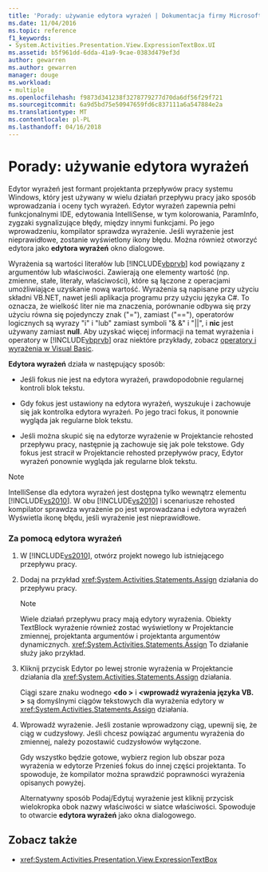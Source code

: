 ```yaml
---
title: 'Porady: używanie edytora wyrażeń | Dokumentacja firmy Microsoft'
ms.date: 11/04/2016
ms.topic: reference
f1_keywords:
- System.Activities.Presentation.View.ExpressionTextBox.UI
ms.assetid: b5f961dd-6dda-41a9-9cae-0383d479ef3d
author: gewarren
ms.author: gewarren
manager: douge
ms.workload:
- multiple
ms.openlocfilehash: f9873d341238f3278779277d70da6df56f29f721
ms.sourcegitcommit: 6a9d5bd75e50947659fd6c837111a6a547884e2a
ms.translationtype: MT
ms.contentlocale: pl-PL
ms.lasthandoff: 04/16/2018
---
```

# <a name="how-to-use-the-expression-editor"></a>Porady: używanie edytora wyrażeń
Edytor wyrażeń jest formant projektanta przepływów pracy systemu Windows, który jest używany w wielu działań przepływu pracy jako sposób wprowadzania i oceny tych wyrażeń. Edytor wyrażeń zapewnia pełni funkcjonalnymi IDE, edytowania IntelliSense, w tym kolorowania, ParamInfo, zygzaki sygnalizujące błędy, między innymi funkcjami. Po jego wprowadzeniu, kompilator sprawdza wyrażenie. Jeśli wyrażenie jest nieprawidłowe, zostanie wyświetlony ikony błędu. Można również otworzyć edytora jako **edytora wyrażeń** okno dialogowe.

 Wyrażenia są wartości literałów lub [!INCLUDE[vbprvb](../code-quality/includes/vbprvb_md.md)] kod powiązany z argumentów lub właściwości. Zawierają one elementy wartość (np. zmienne, stałe, literały, właściwości), które są łączone z operacjami umożliwiające uzyskanie nową wartość. Wyrażenia są napisane przy użyciu składni VB.NET, nawet jeśli aplikacja programu przy użyciu języka C#. To oznacza, że wielkość liter nie ma znaczenia, porównanie odbywa się przy użyciu równa się pojedynczy znak ("="), zamiast ("=="), operatorów logicznych są wyrazy "i" i "lub" zamiast symboli "& &" i "&#124;&#124;", i **nic**  jest używany zamiast **null**. Aby uzyskać więcej informacji na temat wyrażenia i operatory w [!INCLUDE[vbprvb](../code-quality/includes/vbprvb_md.md)] oraz niektóre przykłady, zobacz [operatory i wyrażenia w Visual Basic](http://go.microsoft.com/fwlink/?LinkId=186818).

 **Edytora wyrażeń** działa w następujący sposób:

-   Jeśli fokus nie jest na edytora wyrażeń, prawdopodobnie regularnej kontroli blok tekstu.

-   Gdy fokus jest ustawiony na edytora wyrażeń, wyszukuje i zachowuje się jak kontrolka edytora wyrażeń. Po jego traci fokus, it ponownie wygląda jak regularne blok tekstu.

-   Jeśli można skupić się na edytorze wyrażenie w Projektancie rehosted przepływu pracy, następnie ją zachowuje się jak pole tekstowe. Gdy fokus jest stracił w Projektancie rehosted przepływów pracy, Edytor wyrażeń ponownie wygląda jak regularne blok tekstu.

> [!NOTE]
> IntelliSense dla edytora wyrażeń jest dostępna tylko wewnątrz elementu [!INCLUDE[vs2010](../misc/includes/vs2010_md.md)]. W obu [!INCLUDE[vs2010](../misc/includes/vs2010_md.md)] i scenariusze rehosted kompilator sprawdza wyrażenie po jest wprowadzana i edytora wyrażeń Wyświetla ikonę błędu, jeśli wyrażenie jest nieprawidłowe.

### <a name="using-the-expression-editor"></a>Za pomocą edytora wyrażeń

1.  W [!INCLUDE[vs2010](../misc/includes/vs2010_md.md)], otwórz projekt nowego lub istniejącego przepływu pracy.

2.  Dodaj na przykład <xref:System.Activities.Statements.Assign> działania do przepływu pracy.

    > [!NOTE]
    > Wiele działań przepływu pracy mają edytory wyrażenia. Obiekty TextBlock wyrażenie również zostać wyświetlony w Projektancie zmiennej, projektanta argumentów i projektanta argumentów dynamicznych. <xref:System.Activities.Statements.Assign> To działanie służy jako przykład.

3.  Kliknij przycisk Edytor po lewej stronie wyrażenia w Projektancie działania dla <xref:System.Activities.Statements.Assign> działania.

     Ciągi szare znaku wodnego  **\<do >** i  **\<wprowadź wyrażenia języka VB. >** są domyślnymi ciągów tekstowych dla wyrażenia edytory w <xref:System.Activities.Statements.Assign> działania.

4.  Wprowadź wyrażenie. Jeśli zostanie wprowadzony ciąg, upewnij się, że ciąg w cudzysłowy. Jeśli chcesz powiązać argumentu wyrażenia do zmiennej, należy pozostawić cudzysłowów wyłączone.

     Gdy wszystko będzie gotowe, wybierz region lub obszar poza wyrażenia w edytorze Przenieś fokus do innej części projektanta. To spowoduje, że kompilator można sprawdzić poprawności wyrażenia opisanych powyżej.

     Alternatywny sposób Podaj/Edytuj wyrażenie jest kliknij przycisk wielokropka obok nazwy właściwości w siatce właściwości. Spowoduje to otwarcie **edytora wyrażeń** jako okna dialogowego.

## <a name="see-also"></a>Zobacz także

- <xref:System.Activities.Presentation.View.ExpressionTextBox>